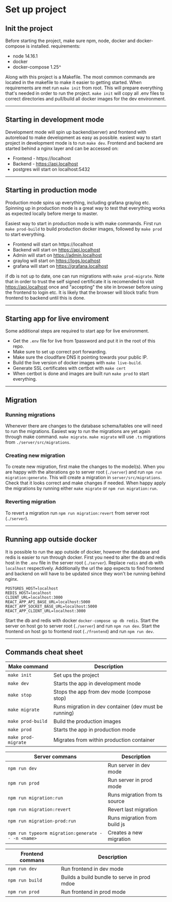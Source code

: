 # Set up project

## Init the project
Before starting the project, make sure npm, node, docker and docker-compose is installed.
requirements:
- node 14.16.1
- docker
- docker-compose 1.25^

Along with this project is a Makefile. The most common commands are located in the makefile to make it easier to 
getting started.
When requirements are met run `make init` from root.
This will prepare everything that's needed in order to run the project.
`make init` will copy all .env files to correct directories and pull/build all docker images for the dev environment.

---
## Starting in development mode
Development mode will spin up backend(server) and frontend with autoreload to make development as easy as possible.
easiest way to start project in development mode is to run `make dev`.
Frontend and backend are started behind a nginx layer and can be accessed on:
- Frontend - https://localhost
- Backend - https://api.localhost
- postgres will start on localhost:5432

---
## Starting in production mode
Production mode spins up everything, including grafana graylog etc.
Spinning up in production mode is a great way to test that everything works as expected locally before merge to master.

Easiest way to start in production mode is with make commands. First run `make prod-build` to build production 
docker images, followed by `make prod` to start everything.
- Frontend will start on https://localhost
- Backend will start on https://api.localhost
- Admin will start on https://admin.localhost
- graylog will start on https://logs.localhost
- grafana will start on https://grafana.localhost

if db is not up to date, one can run migrations with `make prod-migrate`.
Note that in order to trust the self signed certificate it is recomended to visit https://api.localhost once and "accepting" the site in browser before using the frontend to login etc. It is likely that the browser will block trafic from frontend to backend until this is done.

---
## Starting app for live enviroment
Some additional steps are required to start app for live environment.
- Get the `.env` file for live from 1password and put it in the root of this repo.
- Make sure to set up correct port forwarding.
- Make sure the cloudlfare DNS it pointing towards your public IP.
- Build the live version of docker images with `make live-build`.
- Generate SSL certificates with certbot with `make cert`
- When certbot is done and images are built run `make prod` to start everything.

---
## Migration
### Running migrations
Whenever there are changes to the database schema/tables one will need to run the migrations.
Easiest way to run the migrations are yet again through make command. `make migrate`.
`make migrate` will use `.ts` migrations from `./server/src/migrations`.

### Creating new migration
To create new migration, first make the changes to the model(s). When you are happy with the alterations 
go to server root (`./server`) and run `npm run migration:generate`. This will create a migration in `server/src/migrations`. 
Check that it looks correct and make changes if needed. When happy apply the migrations by running either `make migrate` or
`npm run migration:run`.

### Reverting migration
To revert a migration run `npm run migration:revert` from server root (`./server`).

---
## Running app outside docker
It is possible to run the app outside of docker, however the database and redis is easier to run through docker.
First you need to alter the db and redis host in the `.env` file in the server root (`./server`).
Replace `redis` and `db` with `localhost` respectively. Additionally the url the app expects to find frontend 
and backend on will have to be updated since they won't be running behind nginx. 
```
POSTGRES_HOST=localhost
REDIS_HOST=localhost
CLIENT_URL=localhost:3000
REACT_APP_API_BASE_URL=localhost:5000
REACT_APP_SOCKET_BASE_URL=localhost:5000
REACT_APP_CLIENT_URL=localhost:3000
```
Start the db and redis with docker `docker-compose up db redis`.
Start the server on host go to server root (`./server`) and run `npm run dev`.
Start the frontend on host go to frontend root (`./frontend`) and run `npm run dev`.

---
## Commands cheat sheet
| Make command        | Description                                           |
|---------------------|-------------------------------------------------------|
| `make init`         | Set ups the project                                   |
| `make dev`          | Starts the app in development mode                    |
| `make stop`         | Stops the app from dev mode (compose stop)            |
| `make migrate`      | Runs migration in dev container (dev must be running) |
| `make prod-build`   | Build the production images                           |
| `make prod`         | Starts the app in production mode                     |
| `make prod-migrate` | Migrates from within production container             |

| Server commans                                    | Description                   |
|---------------------------------------------------|-------------------------------|
| `npm run dev`                                     | Run server in dev mode        |
| `npm run prod`                                    | Run server in prod mode       |
| `npm run migration:run`                           | Runs migration from ts source |
| `npm run migration:revert`                        | Revert last migration         |
| `npm run migration-prod:run`                      | Runs migration from build js  |
| `npm run typeorm migration:generate -- -n <name>` | Creates a new migration       |

| Frontend commans | Description                                 |
|------------------|---------------------------------------------|
| `npm run dev`    | Run frontend in dev mode                    |
| `npm run build`  | Builds a build bundle to serve in prod mdoe |
| `npm run prod`   | Run frontend in prod mode                   |
